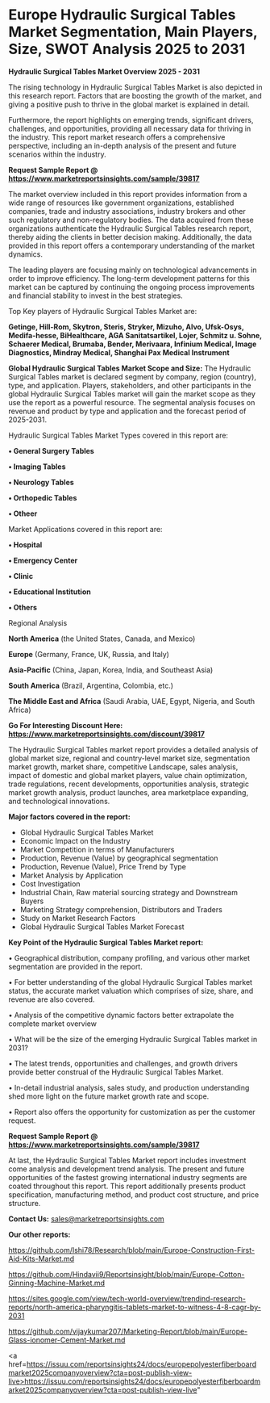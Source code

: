# Europe Hydraulic Surgical Tables Market Segmentation, Main Players, Size, SWOT Analysis 2025 to 2031

<Strong> Hydraulic Surgical Tables Market Overview 2025 - 2031</strong>

The rising technology in Hydraulic Surgical Tables Market is also depicted in this research report. Factors that are boosting the growth of the market, and giving a positive push to thrive in the global market is explained in detail.

Furthermore, the report highlights on emerging trends, significant drivers, challenges, and opportunities, providing all necessary data for thriving in the industry. This report market research offers a comprehensive perspective, including an in-depth analysis of the present and future scenarios within the industry.

<strong>Request Sample Report @ <a href=https://www.marketreportsinsights.com/sample/39817>https://www.marketreportsinsights.com/sample/39817</a></strong>

The market overview included in this report provides information from a wide range of resources like government organizations, established companies, trade and industry associations, industry brokers and other such regulatory and non-regulatory bodies. The data acquired from these organizations authenticate the Hydraulic Surgical Tables research report, thereby aiding the clients in better decision making. Additionally, the data provided in this report offers a contemporary understanding of the market dynamics.

The leading players are focusing mainly on technological advancements in order to improve efficiency. The long-term development patterns for this market can be captured by continuing the ongoing process improvements and financial stability to invest in the best strategies.

Top Key players of Hydraulic Surgical Tables Market are:

<strong>Getinge, Hill-Rom, Skytron, Steris, Stryker, Mizuho, Alvo, Ufsk-Osys, Medifa-hesse, BiHealthcare, AGA Sanitatsartikel, Lojer, Schmitz u. Sohne, Schaerer Medical, Brumaba, Bender, Merivaara, Infinium Medical, Image Diagnostics, Mindray Medical, Shanghai Pax Medical Instrument</strong>

<strong><b>Global Hydraulic Surgical Tables Market Scope and Size:</b></strong>
The Hydraulic Surgical Tables market is declared segment by company, region (country), type, and application. Players, stakeholders, and other participants in the global Hydraulic Surgical Tables market will gain the market scope as they use the report as a powerful resource. The segmental analysis focuses on revenue and product by type and application and the forecast period of 2025-2031.

Hydraulic Surgical Tables Market Types covered in this report are:

<strong>•  General Surgery Tables

•  Imaging Tables

•  Neurology Tables

•  Orthopedic Tables

•  Otheer</strong>

Market Applications covered in this report are:

<strong>•  Hospital

•  Emergency Center

•  Clinic

•  Educational Institution

•  Others</strong> 

Regional Analysis

<strong>North America</strong> (the United States, Canada, and Mexico)

<strong>Europe</strong> (Germany, France, UK, Russia, and Italy)

<strong>Asia-Pacific</strong> (China, Japan, Korea, India, and Southeast Asia)

<strong>South America</strong> (Brazil, Argentina, Colombia, etc.)

<strong>The Middle East and Africa</strong> (Saudi Arabia, UAE, Egypt, Nigeria, and South Africa)

<strong>Go For Interesting Discount Here: <a href=https://www.marketreportsinsights.com/discount/39817>https://www.marketreportsinsights.com/discount/39817</a></strong>

The Hydraulic Surgical Tables market report provides a detailed analysis of global market size, regional and country-level market size, segmentation market growth, market share, competitive Landscape, sales analysis, impact of domestic and global market players, value chain optimization, trade regulations, recent developments, opportunities analysis, strategic market growth analysis, product launches, area marketplace expanding, and technological innovations.

<strong><b>Major factors covered in the report:</b></strong>
<ul>
  <li>Global Hydraulic Surgical Tables Market </li>
  <li>Economic Impact on the Industry</li>
  <li>Market Competition in terms of Manufacturers</li>
  <li>Production, Revenue (Value) by geographical segmentation</li>
  <li>Production, Revenue (Value), Price Trend by Type</li>
  <li>Market Analysis by Application</li>
  <li>Cost Investigation</li>
  <li>Industrial Chain, Raw material sourcing strategy and Downstream Buyers</li>
  <li>Marketing Strategy comprehension, Distributors and Traders</li>
  <li>Study on Market Research Factors</li>
  <li>Global Hydraulic Surgical Tables Market Forecast</li>
</ul>

<strong><b>Key Point of the Hydraulic Surgical Tables Market report:</b></strong>

• Geographical distribution, company profiling, and various other market segmentation are provided in the report.

• For better understanding of the global Hydraulic Surgical Tables market status, the accurate market valuation which comprises of size, share, and revenue are also covered.

• Analysis of the competitive dynamic factors better extrapolate the complete market overview

• What will be the size of the emerging Hydraulic Surgical Tables market in 2031?

• The latest trends, opportunities and challenges, and growth drivers provide better construal of the Hydraulic Surgical Tables Market.

• In-detail industrial analysis, sales study, and production understanding shed more light on the future market growth rate and scope.

• Report also offers the opportunity for customization as per the customer request.

<strong>Request Sample Report @ <a href=https://www.marketreportsinsights.com/sample/39817>https://www.marketreportsinsights.com/sample/39817</a></strong>

At last, the Hydraulic Surgical Tables Market report includes investment come analysis and development trend analysis. The present and future opportunities of the fastest growing international industry segments are coated throughout this report. This report additionally presents product specification, manufacturing method, and product cost structure, and price structure.

<strong>Contact Us:</strong>
sales@marketreportsinsights.com

<strong>Our other reports:</strong>

<a href=https://github.com/Ishi78/Research/blob/main/Europe-Construction-First-Aid-Kits-Market.md>https://github.com/Ishi78/Research/blob/main/Europe-Construction-First-Aid-Kits-Market.md</a>

<a href=https://github.com/Hindavii9/Reportsinsight/blob/main/Europe-Cotton-Ginning-Machine-Market.md>https://github.com/Hindavii9/Reportsinsight/blob/main/Europe-Cotton-Ginning-Machine-Market.md</a>

<a href=https://sites.google.com/view/tech-world-overview/trendind-research-reports/north-america-pharyngitis-tablets-market-to-witness-4-8-cagr-by-2031>https://sites.google.com/view/tech-world-overview/trendind-research-reports/north-america-pharyngitis-tablets-market-to-witness-4-8-cagr-by-2031</a>

<a href=https://github.com/vijaykumar207/Marketing-Report/blob/main/Europe-Glass-ionomer-Cement-Market.md>https://github.com/vijaykumar207/Marketing-Report/blob/main/Europe-Glass-ionomer-Cement-Market.md</a>

<a href=https://issuu.com/reportsinsights24/docs/europepolyesterfiberboardmarket2025companyoverview?cta=post-publish-view-live>https://issuu.com/reportsinsights24/docs/europepolyesterfiberboardmarket2025companyoverview?cta=post-publish-view-live</a>"
